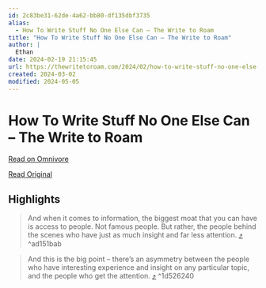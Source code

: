 ```yaml
---
id: 2c83be31-62de-4a62-bb80-df135dbf3735
alias:
  - How To Write Stuff No One Else Can – The Write to Roam
title: "How To Write Stuff No One Else Can – The Write to Roam"
author: |
  Ethan
date: 2024-02-19 21:15:45
url: https://thewritetoroam.com/2024/02/how-to-write-stuff-no-one-else-can
created: 2024-03-02
modified: 2024-05-05
---
```


# How To Write Stuff No One Else Can – The Write to Roam

[Read on Omnivore](https://omnivore.app/me/how-to-write-stuff-no-one-else-can-the-write-to-roam-18dc3398d1e)

[Read Original](https://thewritetoroam.com/2024/02/how-to-write-stuff-no-one-else-can)

## Highlights

> And when it comes to information, the biggest moat that you can have is access to people. Not famous people. But rather, the people behind the scenes who have just as much insight and far less attention. [⤴️](https://omnivore.app/me/how-to-write-stuff-no-one-else-can-the-write-to-roam-18dc3398d1e#ad151bab-28e3-49ff-871b-c7f3338c8731)  ^ad151bab

> And this is the big point – there’s an asymmetry between the people who have interesting experience and insight on any particular topic, and the people who get the attention. [⤴️](https://omnivore.app/me/how-to-write-stuff-no-one-else-can-the-write-to-roam-18dc3398d1e#1d526240-3d08-452e-8310-e68ce0f3a9cb)  ^1d526240

